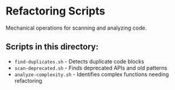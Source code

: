 # Refactoring Scripts

Mechanical operations for scanning and analyzing code.

## Scripts in this directory:

- `find-duplicates.sh` - Detects duplicate code blocks
- `scan-deprecated.sh` - Finds deprecated APIs and old patterns
- `analyze-complexity.sh` - Identifies complex functions needing refactoring
